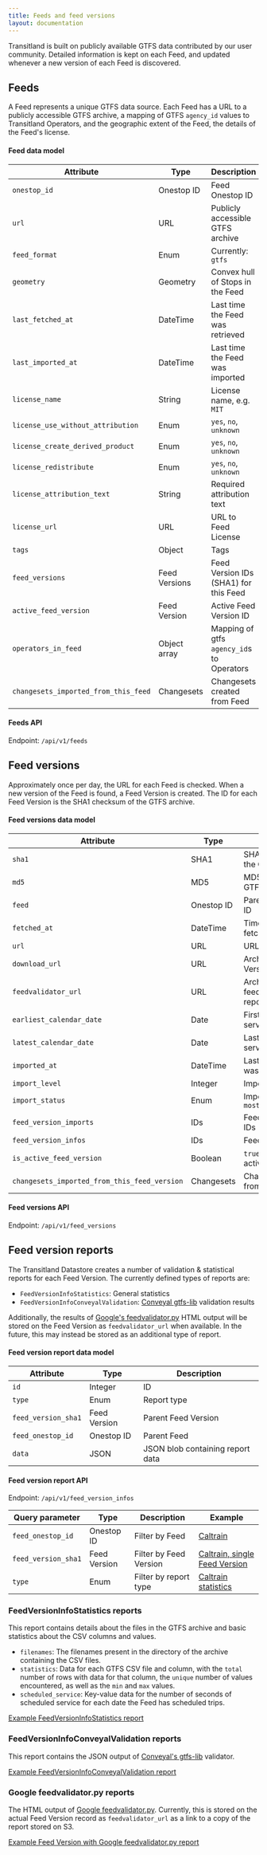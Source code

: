 ```yaml
---
title: Feeds and feed versions
layout: documentation
---
```


Transitland is built on publicly available GTFS data contributed by our user community. Detailed information is kept on each Feed, and updated whenever a new version of each Feed is discovered.

## Feeds

A Feed represents a unique GTFS data source. Each Feed has a URL to a publicly accessible GTFS archive, a mapping of GTFS `agency_id` values to Transitland Operators, and the geographic extent of the Feed, the details of the Feed's license.

#### Feed data model

| Attribute             | Type         | Description                      |
|-----------------------|--------------|----------------------------------|
| `onestop_id`          | Onestop ID   | Feed Onestop ID                  |
| `url`                 | URL          | Publicly accessible GTFS archive |
| `feed_format`         | Enum         | Currently: `gtfs`                |
| `geometry`            | Geometry     | Convex hull of Stops in the Feed |
| `last_fetched_at`     | DateTime     | Last time the Feed was retrieved |
| `last_imported_at`    | DateTime     | Last time the Feed was imported  |
| `license_name`                       | String     | License name, e.g. `MIT`  |
| `license_use_without_attribution`    | Enum       | `yes`, `no`, `unknown`    |
| `license_create_derived_product`     | Enum       | `yes`, `no`, `unknown`    |
| `license_redistribute`               | Enum       | `yes`, `no`, `unknown`    |
| `license_attribution_text`           | String     | Required attribution text |
| `license_url`                        | URL        | URL to Feed License       |
| `tags`                | Object       | Tags |
| `feed_versions`       | Feed Versions| Feed Version IDs (SHA1) for this Feed |
| `active_feed_version` | Feed Version | Active Feed Version ID              |
| `operators_in_feed`   | Object array | Mapping of gtfs `agency_id`s to Operators |
| `changesets_imported_from_this_feed` | Changesets | Changesets created from Feed |

#### Feeds API

Endpoint: `/api/v1/feeds`

## Feed versions

Approximately once per day, the URL for each Feed is checked. When a new version of the Feed is found, a Feed Version is created. The ID for each Feed Version is the SHA1 checksum of the GTFS archive.

#### Feed versions data model

| Attribute             | Type         | Description                       |
|-----------------------|--------------|-----------------------------------|
| `sha1`                | SHA1         | SHA1 checksum of the GTFS archive |
| `md5`                 | MD5          | MD5 checksum of GTFS archive      |
| `feed`                | Onestop ID   | Parent Feed Onestop ID            |
| `fetched_at`          | DateTime     | Time was originally fetched       |
| `url`                 | URL          | URL when fetched                  |
| `download_url`        | URL          | Archived copy of Feed Version, if allowed |
| `feedvalidator_url`   | URL          | Archived Google feedvalidator.py report |
| `earliest_calendar_date` | Date      | First day of scheduled service    |
| `latest_calendar_date` | Date        | Last day of scheduled service     |
| `imported_at`         | DateTime     | Last time Feed Version was imported    |
| `import_level`        | Integer      | Import level (0-4)                |
| `import_status`       | Enum         | Import status, e.g. `most_recent_succeeded` |
| `feed_version_imports`| IDs          | Feed Version Import IDs           |
| `feed_version_infos`  | IDs          | Feed Version Info IDs             |
| `is_active_feed_version` | Boolean   | `true` if Feed Version is active  |
| `changesets_imported_from_this_feed_version` | Changesets | Changesets created from Feed Version |

#### Feed versions API

Endpoint: `/api/v1/feed_versions`

## Feed version reports

The Transitland Datastore creates a number of validation &amp; statistical reports for each Feed Version. The currently defined types of reports are:

- `FeedVersionInfoStatistics`: General statistics
- `FeedVersionInfoConveyalValidation`: [Conveyal gtfs-lib](https://github.com/conveyal/gtfs-lib) validation results

Additionally, the results of [Google's feedvalidator.py](https://github.com/google/transitfeed/wiki/FeedValidator) HTML output will be stored on the Feed Version as `feedvalidator_url` when available. In the future, this may instead be stored as an additional type of report.

#### Feed version report data model

| Attribute             | Type         | Description                       |
|-----------------------|--------------|-----------------------------------|
| `id`                  | Integer      | ID                                |
| `type`                | Enum         | Report type                       |
| `feed_version_sha1`   | Feed Version | Parent Feed Version               |
| `feed_onestop_id`     | Onestop ID   | Parent Feed                       |
| `data`                | JSON         | JSON blob containing report data  |

#### Feed version report API

Endpoint: `/api/v1/feed_version_infos`

| Query parameter        | Type | Description | Example |
|------------------------|------|-------------|---------|
| `feed_onestop_id`    | Onestop ID | Filter by Feed | [Caltrain](https://transit.land/api/v1/feed_version_infos/?feed_onestop_id=f-9q9-caltrain) |
| `feed_version_sha1`  | Feed Version | Filter by Feed Version | [Caltrain, single Feed Version](https://transit.land/api/v1/feed_version_infos?feed_version_sha1=36ba71b654ba6ed1e4866822832c11942c4761e5) |
| `type`                 | Enum | Filter by report type | [Caltrain statistics](https://transit.land/api/v1/feed_version_infos/?feed_onestop_id=f-9q9-caltrain&type=FeedVersionInfoStatistics) |

### FeedVersionInfoStatistics reports

This report contains details about the files in the GTFS archive and basic statistics about the CSV columns and values.

- `filenames`: The filenames present in the directory of the archive containing the CSV files.
- `statistics`: Data for each GTFS CSV file and column, with the `total` number of rows with data for that column, the `unique` number of values encountered, as well as the `min` and `max` values.
- `scheduled_service`: Key-value data for the number of seconds of scheduled service for each date the Feed has scheduled trips.

[Example FeedVersionInfoStatistics  report](https://transit.land/api/v1/feed_version_infos/845)

### FeedVersionInfoConveyalValidation reports

This report contains the JSON output of [Conveyal's gtfs-lib](https://github.com/conveyal/gtfs-lib) validator.

[Example FeedVersionInfoConveyalValidation report](https://transit.land/api/v1/feed_version_infos/8115)

### Google feedvalidator.py reports

The HTML output of [Google feedvalidator.py](https://github.com/google/transitfeed/wiki/FeedValidator). Currently, this is stored on the actual Feed Version record as `feedvalidator_url` as a link to a copy of the report stored on S3.

[Example Feed Version with Google feedvalidator.py report](https://transit.land/api/v1/feed_versions/36ba71b654ba6ed1e4866822832c11942c4761e5)
